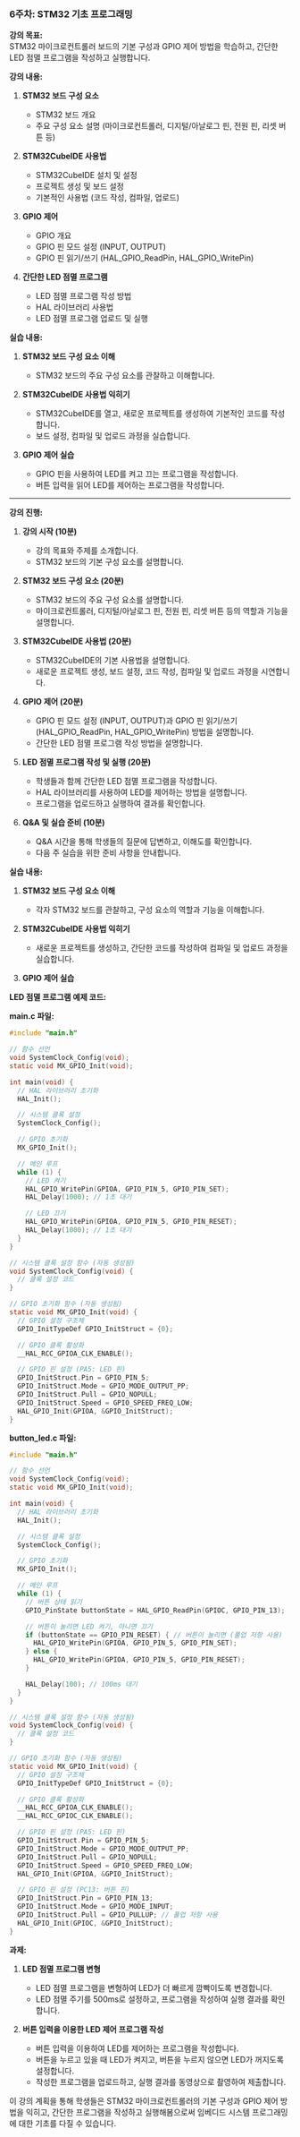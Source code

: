 ### 6주차: STM32 기초 프로그래밍

**강의 목표:**  
STM32 마이크로컨트롤러 보드의 기본 구성과 GPIO 제어 방법을 학습하고, 간단한 LED 점멸 프로그램을 작성하고 실행합니다.

**강의 내용:**

1. **STM32 보드 구성 요소**
   - STM32 보드 개요
   - 주요 구성 요소 설명 (마이크로컨트롤러, 디지털/아날로그 핀, 전원 핀, 리셋 버튼 등)

2. **STM32CubeIDE 사용법**
   - STM32CubeIDE 설치 및 설정
   - 프로젝트 생성 및 보드 설정
   - 기본적인 사용법 (코드 작성, 컴파일, 업로드)

3. **GPIO 제어**
   - GPIO 개요
   - GPIO 핀 모드 설정 (INPUT, OUTPUT)
   - GPIO 핀 읽기/쓰기 (HAL_GPIO_ReadPin, HAL_GPIO_WritePin)

4. **간단한 LED 점멸 프로그램**
   - LED 점멸 프로그램 작성 방법
   - HAL 라이브러리 사용법
   - LED 점멸 프로그램 업로드 및 실행

**실습 내용:**

1. **STM32 보드 구성 요소 이해**
   - STM32 보드의 주요 구성 요소를 관찰하고 이해합니다.

2. **STM32CubeIDE 사용법 익히기**
   - STM32CubeIDE를 열고, 새로운 프로젝트를 생성하여 기본적인 코드를 작성합니다.
   - 보드 설정, 컴파일 및 업로드 과정을 실습합니다.

3. **GPIO 제어 실습**
   - GPIO 핀을 사용하여 LED를 켜고 끄는 프로그램을 작성합니다.
   - 버튼 입력을 읽어 LED를 제어하는 프로그램을 작성합니다.

---

**강의 진행:**

1. **강의 시작 (10분)**
   - 강의 목표와 주제를 소개합니다.
   - STM32 보드의 기본 구성 요소를 설명합니다.

2. **STM32 보드 구성 요소 (20분)**
   - STM32 보드의 주요 구성 요소를 설명합니다.
   - 마이크로컨트롤러, 디지털/아날로그 핀, 전원 핀, 리셋 버튼 등의 역할과 기능을 설명합니다.

3. **STM32CubeIDE 사용법 (20분)**
   - STM32CubeIDE의 기본 사용법을 설명합니다.
   - 새로운 프로젝트 생성, 보드 설정, 코드 작성, 컴파일 및 업로드 과정을 시연합니다.

4. **GPIO 제어 (20분)**
   - GPIO 핀 모드 설정 (INPUT, OUTPUT)과 GPIO 핀 읽기/쓰기(HAL_GPIO_ReadPin, HAL_GPIO_WritePin) 방법을 설명합니다.
   - 간단한 LED 점멸 프로그램 작성 방법을 설명합니다.

5. **LED 점멸 프로그램 작성 및 실행 (20분)**
   - 학생들과 함께 간단한 LED 점멸 프로그램을 작성합니다.
   - HAL 라이브러리를 사용하여 LED를 제어하는 방법을 설명합니다.
   - 프로그램을 업로드하고 실행하여 결과를 확인합니다.

6. **Q&A 및 실습 준비 (10분)**
   - Q&A 시간을 통해 학생들의 질문에 답변하고, 이해도를 확인합니다.
   - 다음 주 실습을 위한 준비 사항을 안내합니다.

**실습 내용:**

1. **STM32 보드 구성 요소 이해**
   - 각자 STM32 보드를 관찰하고, 구성 요소의 역할과 기능을 이해합니다.

2. **STM32CubeIDE 사용법 익히기**
   - 새로운 프로젝트를 생성하고, 간단한 코드를 작성하여 컴파일 및 업로드 과정을 실습합니다.

3. **GPIO 제어 실습**

**LED 점멸 프로그램 예제 코드:**

**main.c 파일:**

```c
#include "main.h"

// 함수 선언
void SystemClock_Config(void);
static void MX_GPIO_Init(void);

int main(void) {
  // HAL 라이브러리 초기화
  HAL_Init();

  // 시스템 클록 설정
  SystemClock_Config();

  // GPIO 초기화
  MX_GPIO_Init();

  // 메인 루프
  while (1) {
    // LED 켜기
    HAL_GPIO_WritePin(GPIOA, GPIO_PIN_5, GPIO_PIN_SET);
    HAL_Delay(1000); // 1초 대기

    // LED 끄기
    HAL_GPIO_WritePin(GPIOA, GPIO_PIN_5, GPIO_PIN_RESET);
    HAL_Delay(1000); // 1초 대기
  }
}

// 시스템 클록 설정 함수 (자동 생성됨)
void SystemClock_Config(void) {
  // 클록 설정 코드
}

// GPIO 초기화 함수 (자동 생성됨)
static void MX_GPIO_Init(void) {
  // GPIO 설정 구조체
  GPIO_InitTypeDef GPIO_InitStruct = {0};

  // GPIO 클록 활성화
  __HAL_RCC_GPIOA_CLK_ENABLE();

  // GPIO 핀 설정 (PA5: LED 핀)
  GPIO_InitStruct.Pin = GPIO_PIN_5;
  GPIO_InitStruct.Mode = GPIO_MODE_OUTPUT_PP;
  GPIO_InitStruct.Pull = GPIO_NOPULL;
  GPIO_InitStruct.Speed = GPIO_SPEED_FREQ_LOW;
  HAL_GPIO_Init(GPIOA, &GPIO_InitStruct);
}
```

**button_led.c 파일:**

```c
#include "main.h"

// 함수 선언
void SystemClock_Config(void);
static void MX_GPIO_Init(void);

int main(void) {
  // HAL 라이브러리 초기화
  HAL_Init();

  // 시스템 클록 설정
  SystemClock_Config();

  // GPIO 초기화
  MX_GPIO_Init();

  // 메인 루프
  while (1) {
    // 버튼 상태 읽기
    GPIO_PinState buttonState = HAL_GPIO_ReadPin(GPIOC, GPIO_PIN_13);

    // 버튼이 눌리면 LED 켜기, 아니면 끄기
    if (buttonState == GPIO_PIN_RESET) { // 버튼이 눌리면 (풀업 저항 사용)
      HAL_GPIO_WritePin(GPIOA, GPIO_PIN_5, GPIO_PIN_SET);
    } else {
      HAL_GPIO_WritePin(GPIOA, GPIO_PIN_5, GPIO_PIN_RESET);
    }

    HAL_Delay(100); // 100ms 대기
  }
}

// 시스템 클록 설정 함수 (자동 생성됨)
void SystemClock_Config(void) {
  // 클록 설정 코드
}

// GPIO 초기화 함수 (자동 생성됨)
static void MX_GPIO_Init(void) {
  // GPIO 설정 구조체
  GPIO_InitTypeDef GPIO_InitStruct = {0};

  // GPIO 클록 활성화
  __HAL_RCC_GPIOA_CLK_ENABLE();
  __HAL_RCC_GPIOC_CLK_ENABLE();

  // GPIO 핀 설정 (PA5: LED 핀)
  GPIO_InitStruct.Pin = GPIO_PIN_5;
  GPIO_InitStruct.Mode = GPIO_MODE_OUTPUT_PP;
  GPIO_InitStruct.Pull = GPIO_NOPULL;
  GPIO_InitStruct.Speed = GPIO_SPEED_FREQ_LOW;
  HAL_GPIO_Init(GPIOA, &GPIO_InitStruct);

  // GPIO 핀 설정 (PC13: 버튼 핀)
  GPIO_InitStruct.Pin = GPIO_PIN_13;
  GPIO_InitStruct.Mode = GPIO_MODE_INPUT;
  GPIO_InitStruct.Pull = GPIO_PULLUP; // 풀업 저항 사용
  HAL_GPIO_Init(GPIOC, &GPIO_InitStruct);
}
```

**과제:**

1. **LED 점멸 프로그램 변형**
   - LED 점멸 프로그램을 변형하여 LED가 더 빠르게 깜빡이도록 변경합니다.
   - LED 점멸 주기를 500ms로 설정하고, 프로그램을 작성하여 실행 결과를 확인합니다.

2. **버튼 입력을 이용한 LED 제어 프로그램 작성**
   - 버튼 입력을 이용하여 LED를 제어하는 프로그램을 작성합니다.
   - 버튼을 누르고 있을 때 LED가 켜지고, 버튼을 누르지 않으면 LED가 꺼지도록 설정합니다.
   - 작성한 프로그램을 업로드하고, 실행 결과를 동영상으로 촬영하여 제출합니다.

이 강의 계획을 통해 학생들은 STM32 마이크로컨트롤러의 기본 구성과 GPIO 제어 방법을 익히고, 간단한 프로그램을 작성하고 실행해봄으로써 임베디드 시스템 프로그래밍에 대한 기초를 다질 수 있습니다.